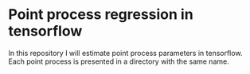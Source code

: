 # Point process regression in tensorflow

In this repository I will estimate point process parameters in tensorflow.
Each point process is presented in a directory with the same name.
